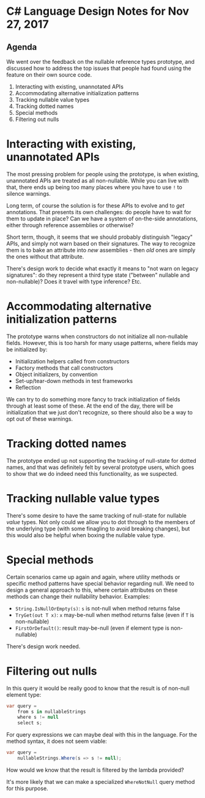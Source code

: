 ﻿# C# Language Design Notes for Nov 27, 2017

## Agenda

We went over the feedback on the nullable reference types prototype, and discussed how to address the top issues that people had found using the feature on their own source code.

1. Interacting with existing, unannotated APIs
2. Accommodating alternative initialization patterns
3. Tracking nullable value types
4. Tracking dotted names
5. Special methods
6. Filtering out nulls


# Interacting with existing, unannotated APIs

The most pressing problem for people using the prototype, is when existing, unannotated APIs are treated as all non-nullable. While you can live with that, there ends up being too many places where you have to use `!` to silence warnings.

Long term, of course the solution is for these APIs to evolve and to *get* annotations. That presents its own challenges: do people have to wait for them to update in place? Can we have a system of on-the-side annotations, either through reference assemblies or otherwise?

Short term, though, it seems that we should probably distinguish "legacy" APIs, and simply not warn based on their signatures. The way to recognize them is to bake an attribute into *new* assemblies - then *old* ones are simply the ones without that attribute.

There's design work to decide what exactly it means to "not warn on legacy signatures": do they represent a third type state ("between" nullable and non-nullable)? Does it travel with type inference? Etc.


# Accommodating alternative initialization patterns

The prototype warns when constructors do not initialize all non-nullable fields. However, this is too harsh for many usage patterns, where fields may be initialized by:

- Initialization helpers called from constructors
- Factory methods that call constructors
- Object initializers, by convention
- Set-up/tear-down methods in test frameworks
- Reflection

We can try to do something more fancy to track initialization of fields through at least some of these. At the end of the day, there will be initialization that we just don't recognize, so there should also be a way to opt out of these warnings.


# Tracking dotted names

The prototype ended up not supporting the tracking of null-state for dotted names, and that was definitely felt by several prototype users, which goes to show that we do indeed need this functionality, as we suspected.


# Tracking nullable value types

There's some desire to have the same tracking of null-state for nullable *value* types. Not only could we allow you to dot through to the members of the underlying type (with some finagling to avoid breaking changes), but this would also be helpful when boxing the nullable value type.


# Special methods

Certain scenarios came up again and again, where utility methods or specific method patterns have special behavior regarding null. We need to design a general approach to this, where certain attributes on these methods can change their nullability behavior. Examples:

- `String.IsNullOrEmpty(s)`: `s` is not-null when method returns false
- `TryGet(out T x)`: `x` may-be-null when method returns false (even if `T` is non-nullable)
- `FirstOrDefault()`: result may-be-null (even if element type is non-nullable)

There's design work needed.


# Filtering out nulls

In this query it would be really good to know that the result is of non-null element type:

``` c#
var query =
    from s in nullableStrings
    where s != null
    select s;
```

For query expressions we can maybe deal with this in the language. For the method syntax, it does not seem viable:

``` c#
var query =
    nullableStrings.Where(s => s != null);
```

How would we know that the result is filtered by the lambda provided? 

It's more likely that we can make a specialized `WhereNotNull` query method for this purpose.
